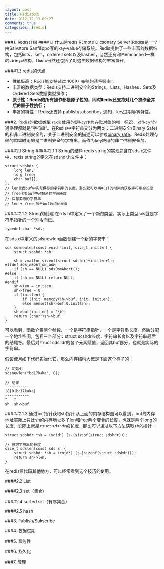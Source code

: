 ```yaml
---
layout: post
title: Redis文档
date: 2012-12-13 09:27
comments: true
categories: [redis]
---
```

###1. Redis介绍
####1.1 什么是redis
REmote DIctionary Server(Redis)是一个由Salvatore Sanfilippo写的key-value存储系统。Redis提供了一些丰富的数据结构，包括lists，sets，ordered sets以及hashes，当然还有和Memcached一样的strings结构。Redis当然还包括了对这些数据结构的丰富操作。

####1.2 redis的优点
* 性能极高：Redis能支持超过 100K+ 每秒的读写频率；
* 丰富的数据类型：Redis支持二进制安全的Strings，Lists，Hashes，Sets及Ordered Sets数据类型操作；
* __原子性：Redis的所有操作都是原子性的，同时Redis还支持对几个操作全并后的原子性执行；__
* 丰富的特性：Redis还支持 publish/subscribe，通知，key过期等等特性。

<!-- more -->

###2. Redis的数据类型
redis使用的是key作为存取对象的唯一标识，对“key”的通俗理解就是“字符串”。在Redis中字符串又分为两类：二进制安全(Binary Safe)的和非二进制安全的，关于二进制安全的描述可以参考[binary safe](http://en.wikipedia.org/wiki/Binary_safe)。Redis处理存储的内容时用的是二进制安全的字符串，而作为key使用的非二进制安全的。

####2.1 String
#####2.1.1 String的结构
redis string的实现包含在sds.c文件中，redis string的定义在sdshdr.h文件中：

```
struct sdshdr {
    long len;
    long free;
    char buf[];
};
// len代表buf中实际保存的字符串的长度，那么就可以再O(1)的时间内获取字符串的长度
// free代表buf中还剩余的空间长度
// 保存实际的字符串
// len + free 等于buf数组的长度
```

#####2.1.2 String的创建
在sds.h中定义了一个新的类型，实际上类型sds就是字符串指针的一个别名而已。

```
typedef char *sds;
```

在sds.c中定义的sdsnewlen函数创建一个新的字符串：

```
sds sdsnewlen(const void *init, size_t initlen) {
    struct sdshdr *sh;

    sh = zmalloc(sizeof(struct sdshdr)+initlen+1);
#ifdef SDS_ABORT_ON_OOM
    if (sh == NULL) sdsOomAbort();
#else
    if (sh == NULL) return NULL;
#endif
    sh->len = initlen;
    sh->free = 0;
    if (initlen) {
        if (init) memcpy(sh->buf, init, initlen);
        else memset(sh->buf,0,initlen);
    }
    sh->buf[initlen] = '\0';
    return (char*)sh->buf;
}
```

可以看到，函数介绍两个参数，一个是字符串指针，一个是字符串长度。然后分配一个地址空间，包括三个部分：struct sdshdr长度、字符串长度以及字符串最后的结尾符。最后对struct sdshdr的各个元素赋值，返回其buf部分，也就是实际的字符串。

假设使用如下代码初始化它，那么内存结构大概是下面这个样子的：

```
// 初始化
sdsnewlen("bd17kaka", 8);

// 结果
-----------
|8|0|bd17kaka|
-----------
^   ^
sh  sh->buf

```

#####2.1.3 通过buf指针获取sh指针
从上面的内存结构图可以看到，buf的内存地址实际上只比sh的内存地址多了len和free两个变量的长度，也就是两个long的长度，实际上就是struct sdshdr的长度，那么可以通过以下方法获取sh的指针：

```
struct sdshdr *sh = (void*) (s-(sizeof(struct sdshdr)));

// 获取字符串的长度
size_t sdslen(const sds s) {
    struct sdshdr *sh = (void*) (s-(sizeof(struct sdshdr)));
    return sh->len;
}
```

在redis源代码其他地方，可以经常看到这个技巧的使用。


####2.2 List


####2.3 set（集合）


####2.4 sorted set（有序集合）


####2.5 hash


###3. Publish/Subscribe


###4. 数据过期


###5. 事务性


###6. 持久化


###7. 管理